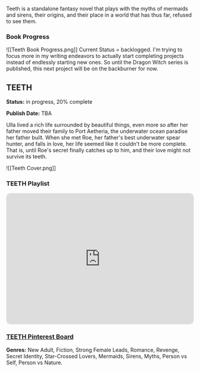 Teeth is a standalone fantasy novel that plays with the myths of mermaids and sirens, their origins, and their place in a world that has thus far, refused to see them.

### Book Progress

![[Teeth Book Progress.png]]
Current Status = backlogged. I'm trying to focus more in my writing endeavors to actually start completing projects instead of endlessly starting new ones. So until the Dragon Witch series is published, this next project will be on the backburner for now.
## TEETH
**Status:** in progress, 20% complete

**Publish Date:** TBA

Ulla lived a rich life surrounded by beautiful things, even more so after her father moved their family to Port Aetheria, the underwater ocean paradise her father built. When she met Roe, her father's best underwater spear hunter, and falls in love, her life seemed like it couldn't be more complete. That is, until Roe's secret finally catches up to him, and their love might not survive its teeth.

![[Teeth Cover.png]]

### TEETH Playlist

<iframe style="border-radius:12px" src="https://open.spotify.com/embed/playlist/2AMoa892E3Ia9rMFLpCL9U?utm_source=generator&theme=0" width="100%" height="352" frameBorder="0" allowfullscreen="" allow="autoplay; clipboard-write; encrypted-media; fullscreen; picture-in-picture" loading="lazy"></iframe>

### [TEETH Pinterest Board](https://www.pinterest.com/bykimberseverance/teeth-book-board/)

**Genres:** New Adult, Fiction, Strong Female Leads, Romance, Revenge, Secret Identity, Star-Crossed Lovers, Mermaids, Sirens, Myths, Person vs Self, Person vs Nature.